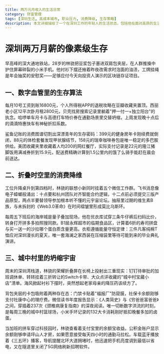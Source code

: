 ```yaml
---
title: 两万元月收入的生活日常
category: 财富管理
tags: [深圳生活, 高成本城市, 职业压力, 消费降级, 生存策略]
description: 本文详细描绘了一个在深圳工作的年轻人的生活状态，包括他在面对高昂的生活成本时如何进行预算分配，利用业余时间进行自我提升，以及采取哪些措施来维护个人健康和心理平衡。文章不仅反映了个人在大城市中的奋斗历程，也体现了对于更优质生活的不懈追求，同时也为其他处于相似情况的年轻人提供了实用的参考建议。
---
```

# 深圳两万月薪的像素级生存

早高峰的深大通地铁站，28岁的林骁把豆浆包子塞进双肩包夹层，在人群推搡中护住屏幕碎裂的小米手机。他衬衫下摆还掖着昨夜改需求时泡面的油渍，工牌挂绳是年会抽奖的安慰奖——足够应付今天向投资人演示的区块链存证项目。

## 一、数字血管里的生存算法

每月10号工资到账16800元，个人所得税APP的退税攻略在豆瓣收藏夹置顶。西丽老小区12平次卧月租2800元，贝壳找房搜索记录里躺着"押一付一+独立阳台"的执念。哈啰单车月卡与高德打车特价券在通勤场景里交替坍缩，上周发现晚十点后的滴滴特惠快车有神秘折扣系数。

鲨鱼记账的消费图谱切割出深漂青年的生存密码：399元的健身房年卡刚续费就倒闭，88元的体检套餐发现甲状腺结节，158元的瑞幸咖啡券包是唯一稳定的多巴胺供给。美团收藏夹里收藏着人均200的网红餐厅，实际支付记录是22元的隆江猪脚饭用满减券折到15.9元，配送费精确计算到1.5公里内的饿了么骑手能赶在晨会前送达。

## 二、折叠时空里的消费降维

工位升降桌升到第四档时，林骁的联想小新同时挂着五个微信工作群。飞书消息像电子蟑螂般涌出：十点要和杭州团队对齐智能合约逻辑，十二点前必须提交三版产品原型，两点半要替领导参加根本听不懂的元宇宙论坛。抽屉里过期的维生素B族，与未拆封的《Web3.0革命》在时间褶皱里形成莫比乌斯环。

每周五下班后的海岸城是量子叠加现场，他在优衣库试穿三条牛仔裤后扫码比价，转身打开拼多多拍照搜同款。B1层永辉超市的临期食品区，计算着6折的寿司拼盘与买一送一的沙拉哪个蛋白质含量更高。衣柜遵循能量守恒定律：三件凡客纯棉T恤应对深圳漫长的夏天，唯一套海澜之家西装在压缩袋里等待可能到来的毕业典礼演讲。

## 三、城中村里的坍缩宇宙

周末的深圳湾栈道，林骁的荣耀折叠屏在长椅上投射出三重现实：钉钉待审批的加班调休单、转转挂着三折转让的Switch卡带、大众点评收藏的"城中村宝藏小店"清单。海风掀起衬衫下摆时，突然想起老家母亲的降压药该续方了。

背包夹层的卡包吸附着两种存在态：门禁卡贴着"福报厂"防窥膜，社保卡余额刚够支付社康中心的理疗费。微信读书年度报告显示：《人类简史》与《穷爸爸富爸爸》之间，穿插着237次《颈椎病康复指南》的深夜阅读。唯一切断数字洪流的时刻，是每周三晚的城中村篮球场，小米手环记录的132大卡消耗刚好抵扣晚餐多加的卤蛋。

当加班的拼车穿过科技园时，林骁查看着支付宝里的余额宝收益。公积金账户显示余额刚够申请坪山人才房，如果愿意接受每天四小时的通勤马拉松。车载蓝牙播放着《三五环》播客，导航提醒北环大道拥堵时，他迅速把手机亮度调到最低以省电，又在隧道里关闭了5G网络刷新招聘软件。